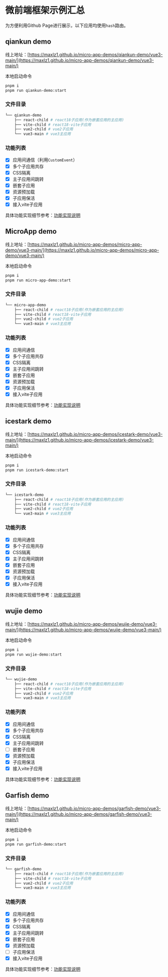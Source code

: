 # 微前端框架示例汇总

为方便利用Github Page进行展示，以下应用均使用`hash`路由。

## qiankun demo

线上地址：[https://maxlz1.github.io/micro-app-demos/qiankun-demo/vue3-main/](https://maxlz1.github.io/micro-app-demos/qiankun-demo/vue3-main/)

本地启动命令
```bash
pnpm i
pnpm run qiankun-demo:start
```

### 文件目录

```bash
└── qiankun-demo
    ├── react-child # react18子应用(作为嵌套应用的主应用)
    ├── vite-child # react18-vite子应用
    ├── vue2-child # vue2子应用
    └── vue3-main # vue3主应用
```

### 功能列表[](README.md)

- [x] 应用间通信（利用`CustomEvent`）
- [x] 多个子应用共存
- [x] CSS隔离
- [x] 主子应用间跳转
- [x] 嵌套子应用
- [x] 资源预加载
- [x] 子应用保活
- [x] 接入vite子应用

具体功能实现细节参考：[功能实现说明](https://github.com/MAXLZ1/micro-app-demos/tree/main/packages/qiankun-demo#功能实现说明)

## MicroApp demo

线上地址：[https://maxlz1.github.io/micro-app-demos/micro-app-demo/vue3-main/](https://maxlz1.github.io/micro-app-demos/micro-app-demo/vue3-main/)

本地启动命令
```bash
pnpm i
pnpm run micro-app-demo:start
```

### 文件目录

```bash
└── micro-app-demo
    ├── react-child # react18子应用(作为嵌套应用的主应用)
    ├── vite-child # react18-vite子应用
    ├── vue2-child # vue2子应用
    └── vue3-main # vue3主应用
```

### 功能列表

- [x] 应用间通信
- [x] 多个子应用共存
- [x] CSS隔离
- [x] 主子应用间跳转
- [x] 嵌套子应用
- [x] 资源预加载
- [x] 子应用保活
- [x] 接入vite子应用

具体功能实现细节参考：[功能实现说明](https://github.com/MAXLZ1/micro-app-demos/tree/main/packages/micro-app-demo#功能实现说明)

## icestark demo

线上地址：[https://maxlz1.github.io/micro-app-demos/icestark-demo/vue3-main/](https://maxlz1.github.io/micro-app-demos/icestark-demo/vue3-main/)

本地启动命令
```bash
pnpm i
pnpm run icestark-demo:start
```

### 文件目录

```bash
└── icestark-demo
    ├── react-child # react18子应用(作为嵌套应用的主应用)
    ├── vite-child # react18-vite子应用
    ├── vue2-child # vue2子应用
    └── vue3-main # vue3主应用
```

### 功能列表

- [x] 应用间通信
- [x] 多个子应用共存
- [x] CSS隔离
- [x] 主子应用间跳转
- [x] 嵌套子应用
- [x] 资源预加载
- [x] 子应用保活
- [x] 接入vite子应用

具体功能实现细节参考：[功能实现说明](https://github.com/MAXLZ1/micro-app-demos/tree/main/packages/icestark-demo#功能实现说明)

## wujie demo

线上地址：[https://maxlz1.github.io/micro-app-demos/wujie-demo/vue3-main/](https://maxlz1.github.io/micro-app-demos/wujie-demo/vue3-main/)

本地启动命令
```bash
pnpm i
pnpm run wujie-demo:start
```

### 文件目录

```bash
└── wujie-demo
    ├── react-child # react18子应用(作为嵌套应用的主应用)
    ├── vite-child # react18-vite子应用
    ├── vue2-child # vue2子应用
    └── vue3-main # vue3主应用
```

### 功能列表

- [x] 应用间通信
- [x] 多个子应用共存
- [x] CSS隔离
- [x] 主子应用间跳转
- [ ] 嵌套子应用
- [x] 资源预加载
- [x] 子应用保活
- [x] 接入vite子应用

具体功能实现细节参考：[功能实现说明](https://github.com/MAXLZ1/micro-app-demos/tree/main/packages/wujie-demo#功能实现说明)

## Garfish demo

线上地址：[https://maxlz1.github.io/micro-app-demos/garfish-demo/vue3-main/](https://maxlz1.github.io/micro-app-demos/garfish-demo/vue3-main/)

本地启动命令
```bash
pnpm i
pnpm run garfish-demo:start
```

### 文件目录

```bash
└── garfish-demo
    ├── react-child # react18子应用(作为嵌套应用的主应用)
    ├── vite-child # react18-vite子应用
    ├── vue2-child # vue2子应用
    └── vue3-main # vue3主应用
```

### 功能列表[](README.md)

- [x] 应用间通信
- [x] 多个子应用共存
- [x] CSS隔离
- [x] 主子应用间跳转
- [x] 嵌套子应用
- [x] 资源预加载
- [ ] 子应用保活
- [x] 接入vite子应用

具体功能实现细节参考：[功能实现说明](https://github.com/MAXLZ1/micro-app-demos/tree/main/packages/garfish-demo#功能实现说明)